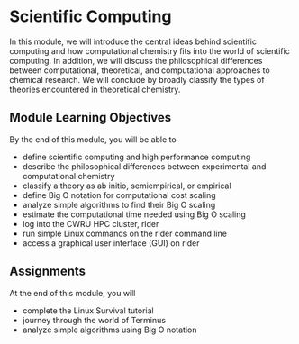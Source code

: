 # Scientific Computing

In this module, we will introduce the central ideas behind scientific computing and how computational chemistry fits into the world of scientific computing. In addition, we will discuss the philosophical differences between computational, theoretical, and computational approaches to chemical research. We will conclude by broadly classify the types of theories encountered in theoretical chemistry.

## Module Learning Objectives

By the end of this module, you will be able to

- define scientific computing and high performance computing
- describe the philosophical differences between experimental and computational chemistry
- classify a theory as ab initio, semiempirical, or empirical
- define Big O notation for computational cost scaling
- analyze simple algorithms to find their Big O scaling
- estimate the computational time needed using Big O scaling
- log into the CWRU HPC cluster, rider
- run simple Linux commands on the rider command line
- access a graphical user interface (GUI) on rider

## Assignments

At the end of this module, you will

- complete the Linux Survival tutorial
- journey through the world of Terminus
- analyze simple algorithms using Big O notation
